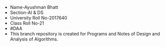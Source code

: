 + Name-Ayushman Bhatt
+ Section-AI & DS
+ University Roll No-2017640
+ Class Roll No-21
+ #DAA
+ This branch repository is created for Programs and Notes of Design and Analysis of Algorithms.
